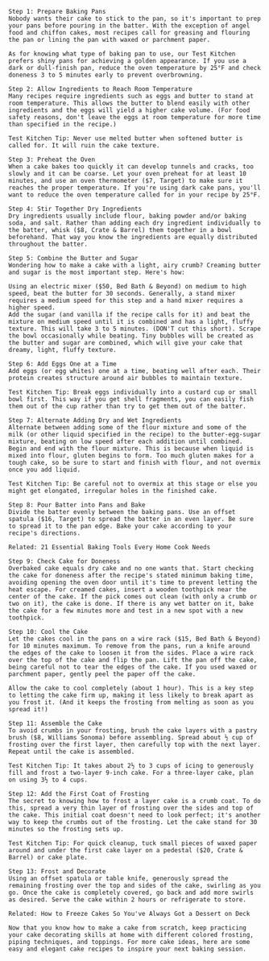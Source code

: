     Step 1: Prepare Baking Pans
    Nobody wants their cake to stick to the pan, so it's important to prep your pans before pouring in the batter. With the exception of angel food and chiffon cakes, most recipes call for greasing and flouring the pan or lining the pan with waxed or parchment paper.

    As for knowing what type of baking pan to use, our Test Kitchen prefers shiny pans for achieving a golden appearance. If you use a dark or dull-finish pan, reduce the oven temperature by 25°F and check doneness 3 to 5 minutes early to prevent overbrowning.

    Step 2: Allow Ingredients to Reach Room Temperature
    Many recipes require ingredients such as eggs and butter to stand at room temperature. This allows the butter to blend easily with other ingredients and the eggs will yield a higher cake volume. (For food safety reasons, don't leave the eggs at room temperature for more time than specified in the recipe.)

    Test Kitchen Tip: Never use melted butter when softened butter is called for. It will ruin the cake texture.

    Step 3: Preheat the Oven
    When a cake bakes too quickly it can develop tunnels and cracks, too slowly and it can be coarse. Let your oven preheat for at least 10 minutes, and use an oven thermometer ($7, Target) to make sure it reaches the proper temperature. If you're using dark cake pans, you'll want to reduce the oven temperature called for in your recipe by 25°F.

    Step 4: Stir Together Dry Ingredients
    Dry ingredients usually include flour, baking powder and/or baking soda, and salt. Rather than adding each dry ingredient individually to the batter, whisk ($8, Crate & Barrel) them together in a bowl beforehand. That way you know the ingredients are equally distributed throughout the batter.

    Step 5: Combine the Butter and Sugar
    Wondering how to make a cake with a light, airy crumb? Creaming butter and sugar is the most important step. Here's how:

    Using an electric mixer ($50, Bed Bath & Beyond) on medium to high speed, beat the butter for 30 seconds. Generally, a stand mixer requires a medium speed for this step and a hand mixer requires a higher speed.
    Add the sugar (and vanilla if the recipe calls for it) and beat the mixture on medium speed until it is combined and has a light, fluffy texture. This will take 3 to 5 minutes. (DON'T cut this short). Scrape the bowl occasionally while beating. Tiny bubbles will be created as the butter and sugar are combined, which will give your cake that dreamy, light, fluffy texture.

    Step 6: Add Eggs One at a Time
    Add eggs (or egg whites) one at a time, beating well after each. Their protein creates structure around air bubbles to maintain texture.

    Test Kitchen Tip: Break eggs individually into a custard cup or small bowl first. This way if you get shell fragments, you can easily fish them out of the cup rather than try to get them out of the batter.

    Step 7: Alternate Adding Dry and Wet Ingredients
    Alternate between adding some of the flour mixture and some of the milk (or other liquid specified in the recipe) to the butter-egg-sugar mixture, beating on low speed after each addition until combined. Begin and end with the flour mixture. This is because when liquid is mixed into flour, gluten begins to form. Too much gluten makes for a tough cake, so be sure to start and finish with flour, and not overmix once you add liquid.

    Test Kitchen Tip: Be careful not to overmix at this stage or else you might get elongated, irregular holes in the finished cake.

    Step 8: Pour Batter into Pans and Bake
    Divide the batter evenly between the baking pans. Use an offset spatula ($16, Target) to spread the batter in an even layer. Be sure to spread it to the pan edge. Bake your cake according to your recipe's directions.

    Related: 21 Essential Baking Tools Every Home Cook Needs

    Step 9: Check Cake for Doneness
    Overbaked cake equals dry cake and no one wants that. Start checking the cake for doneness after the recipe's stated minimum baking time, avoiding opening the oven door until it's time to prevent letting the heat escape. For creamed cakes, insert a wooden toothpick near the center of the cake. If the pick comes out clean (with only a crumb or two on it), the cake is done. If there is any wet batter on it, bake the cake for a few minutes more and test in a new spot with a new toothpick.

    Step 10: Cool the Cake
    Let the cakes cool in the pans on a wire rack ($15, Bed Bath & Beyond) for 10 minutes maximum. To remove from the pans, run a knife around the edges of the cake to loosen it from the sides. Place a wire rack over the top of the cake and flip the pan. Lift the pan off the cake, being careful not to tear the edges of the cake. If you used waxed or parchment paper, gently peel the paper off the cake.

    Allow the cake to cool completely (about 1 hour). This is a key step to letting the cake firm up, making it less likely to break apart as you frost it. (And it keeps the frosting from melting as soon as you spread it!)

    Step 11: Assemble the Cake
    To avoid crumbs in your frosting, brush the cake layers with a pastry brush ($8, Williams Sonoma) before assembling. Spread about ½ cup of frosting over the first layer, then carefully top with the next layer. Repeat until the cake is assembled.

    Test Kitchen Tip: It takes about 2½ to 3 cups of icing to generously fill and frost a two-layer 9-inch cake. For a three-layer cake, plan on using 3½ to 4 cups.

    Step 12: Add the First Coat of Frosting
    The secret to knowing how to frost a layer cake is a crumb coat. To do this, spread a very thin layer of frosting over the sides and top of the cake. This initial coat doesn't need to look perfect; it's another way to keep the crumbs out of the frosting. Let the cake stand for 30 minutes so the frosting sets up.

    Test Kitchen Tip: For quick cleanup, tuck small pieces of waxed paper around and under the first cake layer on a pedestal ($20, Crate & Barrel) or cake plate.

    Step 13: Frost and Decorate
    Using an offset spatula or table knife, generously spread the remaining frosting over the top and sides of the cake, swirling as you go. Once the cake is completely covered, go back and add more swirls as desired. Serve the cake within 2 hours or refrigerate to store.

    Related: How to Freeze Cakes So You've Always Got a Dessert on Deck

    Now that you know how to make a cake from scratch, keep practicing your cake decorating skills at home with different colored frosting, piping techniques, and toppings. For more cake ideas, here are some easy and elegant cake recipes to inspire your next baking session.